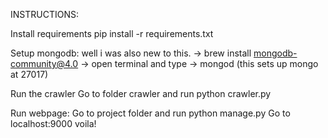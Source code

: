 INSTRUCTIONS:

Install requirements 
	pip install -r requirements.txt

Setup mongodb:
	well i was also new to this.
	-> brew install mongodb-community@4.0
	-> open terminal and type -> mongod
	(this sets up mongo at 27017)

Run the crawler
	Go to folder crawler and run python crawler.py

Run webpage:
	Go to project folder and run python manage.py
	Go to localhost:9000
	voila!